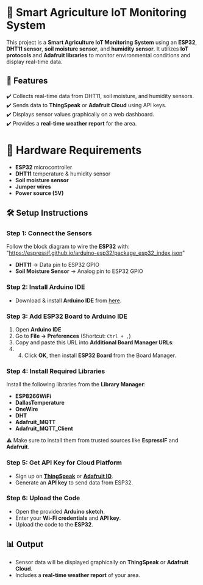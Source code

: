 # 🌱 Smart Agriculture IoT Monitoring System  

This project is a **Smart Agriculture IoT Monitoring System** using an **ESP32**, **DHT11 sensor**, **soil moisture sensor**, and **humidity sensor**. It utilizes **IoT protocols** and **Adafruit libraries** to monitor environmental conditions and display real-time data.  

## 📌 Features  
✔️ Collects real-time data from DHT11, soil moisture, and humidity sensors.  
✔️ Sends data to **ThingSpeak** or **Adafruit Cloud** using API keys.  
✔️ Displays sensor values graphically on a web dashboard.  
✔️ Provides a **real-time weather report** for the area.  

# 🔧 Hardware Requirements  
- **ESP32** microcontroller  
- **DHT11** temperature & humidity sensor  
- **Soil moisture sensor**  
- **Jumper wires**  
- **Power source (5V)**  

## 🛠️ Setup Instructions  

### Step 1: Connect the Sensors  
Follow the block diagram to wire the **ESP32** with: "https://espressif.github.io/arduino-esp32/package_esp32_index.json"
- **DHT11** → Data pin to ESP32 GPIO  
- **Soil Moisture Sensor** → Analog pin to ESP32 GPIO  

### Step 2: Install Arduino IDE  
- Download & install **Arduino IDE** from [here](https://www.arduino.cc/en/software).

### Step 3: Add ESP32 Board to Arduino IDE  
1. Open **Arduino IDE**  
2. Go to **File → Preferences** (Shortcut: `Ctrl + ,`)  
3. Copy and paste this URL into **Additional Board Manager URLs**:
4. 4. Click **OK**, then install **ESP32 Board** from the Board Manager.  

### Step 4: Install Required Libraries  
Install the following libraries from the **Library Manager**:  
- **ESP8266WiFi**  
- **DallasTemperature**  
- **OneWire**  
- **DHT**  
- **Adafruit_MQTT**  
- **Adafruit_MQTT_Client**  

⚠️ Make sure to install them from trusted sources like **EspressIF** and **Adafruit**.  

### Step 5: Get API Key for Cloud Platform  
- Sign up on **[ThingSpeak](https://thingspeak.com/)** or **[Adafruit IO](https://io.adafruit.com/)**.  
- Generate an **API key** to send data from ESP32.  

### Step 6: Upload the Code  
- Open the provided **Arduino sketch**.  
- Enter your **Wi-Fi credentials** and **API key**.  
- Upload the code to the **ESP32**.  

## 📊 Output  
- Sensor data will be displayed graphically on **ThingSpeak** or **Adafruit Cloud**.  
- Includes a **real-time weather report** of your area.  

